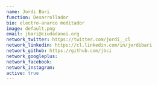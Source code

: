 ```yaml
---
name: Jordi Bari
function: Desarrollador
bio: electro-anarco meditador
image: default.png
email: jbari@ciudadanoi.org
network_twitter: https://twitter.com/jordi__cl
network_linkedin: https://cl.linkedin.com/in/jordibari
network_github: https://github.com/jbci
network_googleplus:
network_facebook:
network_instagram:
active: true
---
```

